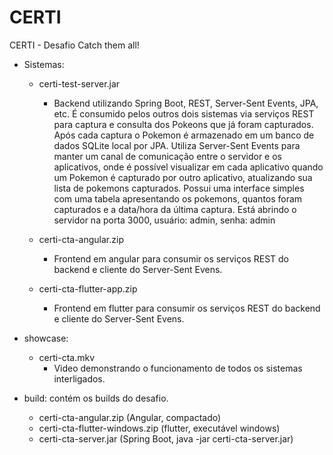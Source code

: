 # CERTI
CERTI - Desafio Catch them all!

- Sistemas:
  - certi-test-server.jar
    - Backend utilizando Spring Boot, REST, Server-Sent Events, JPA, etc. É consumido pelos outros dois sistemas via serviços REST para captura e consulta dos Pokeons que já foram capturados. Após cada captura o Pokemon é armazenado em um banco de dados SQLite local por JPA. Utiliza Server-Sent Events para manter um canal de comunicação entre o servidor e os aplicativos, onde é possível visualizar em cada aplicativo quando um Pokemon é capturado por outro aplicativo, atualizando sua lista de pokemons capturados. Possui uma interface simples com uma tabela apresentando os pokemons, quantos foram capturados e a data/hora da última captura. Está abrindo o servidor na porta 3000, usuário: admin, senha: admin

  - certi-cta-angular.zip
    - Frontend em angular para consumir os serviços REST do backend e cliente do Server-Sent Evens.

  - certi-cta-flutter-app.zip
    - Frontend em flutter para consumir os serviços REST do backend e cliente do Server-Sent Evens.

- showcase:
  - certi-cta.mkv
    - Video demonstrando o funcionamento de todos os sistemas interligados.

- build: contém os builds do desafio.
  - certi-cta-angular.zip (Angular, compactado)
  - certi-cta-flutter-windows.zip (flutter, executável windows)
  - certi-cta-server.jar (Spring Boot, java -jar certi-cta-server.jar)
